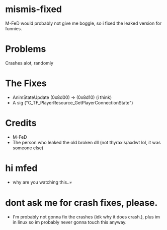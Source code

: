 # mismis-fixed
M-FeD would probably not give me boggle, so i fixed the leaked version for funnies.

# Problems
Crashes alot, randomly

# The Fixes
- AnimStateUpdate (0x8d00) -> (0x8d10) (i think)
- A sig ("C_TF_PlayerResource_GetPlayerConnectionState")

# Credits
- M-FeD
- The person who leaked the old broken dll (not thyraxis/axdwt lol, it was someone else)

# hi mfed
- why are you watching this..💀

# dont ask me for crash fixes, please.
- I'm probably not gonna fix the crashes (idk why it does crash.), plus im in linux so im probably never gonna touch this anyway.
